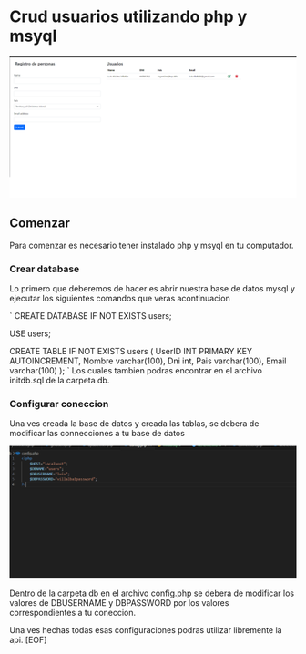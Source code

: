 # Crud usuarios utilizando php y msyql

![Crud](images/crud_php_img.png)

## Comenzar

Para comenzar es necesario tener instalado php y msyql en tu computador.

### Crear database

Lo primero que deberemos de hacer es abrir nuestra base de datos mysql y ejecutar los siguientes comandos que veras acontinuacion

`
CREATE DATABASE IF NOT EXISTS users;

USE users;

CREATE TABLE IF NOT EXISTS users (
    UserID INT PRIMARY KEY AUTOINCREMENT,
    Nombre varchar(100),
    Dni int,
    Pais varchar(100),
    Email varchar(100)
);
`
Los cuales tambien podras encontrar en el archivo initdb.sql de la carpeta db.

### Configurar coneccion

Una ves creada la base de datos y creada las tablas, se debera de modificar las connecciones a tu base de datos

![Connection_db](images/connection_db.png)

Dentro de la carpeta db en el archivo config.php se debera de modificar los valores de DBUSERNAME y DBPASSWORD por los valores correspondientes a tu coneccion.

Una ves hechas todas esas configuraciones podras utilizar libremente la api.
[EOF]
